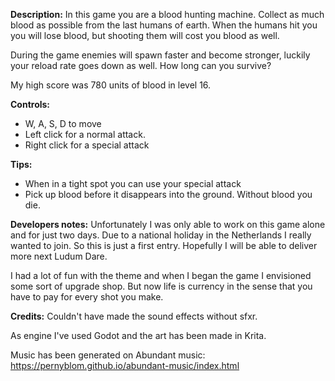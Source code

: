 **Description:**
In this game you are a blood hunting machine. Collect as much blood as possible from the last humans of earth. When the humans hit you you will lose blood, but shooting them will cost you blood as well. 

During the game enemies will spawn faster and become stronger, luckily your reload rate goes down as well. How long can you survive?

My high score was 780 units of blood in level 16.

**Controls:** 
- W, A, S, D to move
- Left click for a normal attack.
- Right click for a special attack

**Tips:**
- When in a tight spot you can use your special attack
- Pick up blood before it disappears into the ground. Without blood you die.

**Developers notes:**
Unfortunately I was only able to work on this game alone and for just two days. Due to a national holiday in the Netherlands I really wanted to join. So this is just a first entry. Hopefully I will be able to deliver more next Ludum Dare.

I had a lot of fun with the theme and when I began the game I envisioned some sort of upgrade shop. But now life is currency in the sense that you have to pay for every shot you make.


**Credits:**
Couldn't have made the sound effects without sfxr.
 
As engine I've used Godot and the art has been made in Krita.

Music has been generated on Abundant music: https://pernyblom.github.io/abundant-music/index.html
